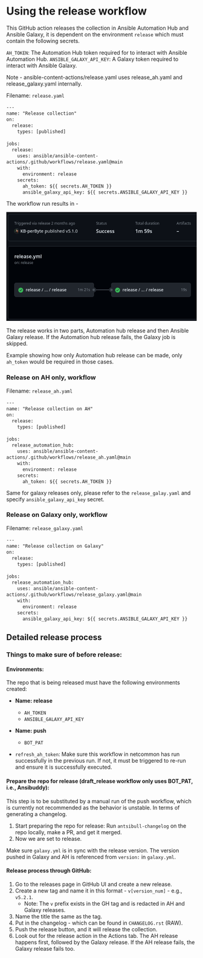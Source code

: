 # Using the release workflow

This GitHub action releases the collection in Ansible Automation Hub and Ansible Galaxy, it is dependent on the environment `release` which must contain the following secrets.

`AH_TOKEN`: The Automation Hub token required for to interact with Ansible Automation Hub.
`ANSIBLE_GALAXY_API_KEY`: A Galaxy token required to interact with Ansible Galaxy.

Note - ansible-content-actions/release.yaml uses release_ah.yaml and release_galaxy.yaml internally.

Filename: `release.yaml`

```
---
name: "Release collection"
on:
  release:
    types: [published]

jobs:
  release:
    uses: ansible/ansible-content-actions/.github/workflows/release.yaml@main
    with:
      environment: release
    secrets:
      ah_token: ${{ secrets.AH_TOKEN }}
      ansible_galaxy_api_key: ${{ secrets.ANSIBLE_GALAXY_API_KEY }}
```

The workflow run results in -

![Alt text](./images/release.png?raw=true "Release collection")

The release works in two parts, Automation hub release and then Ansible Galaxy release. If the Automation hub release fails, the Galaxy job is skipped.

Example showing how only Automation hub release can be made, only `ah_token` would be required in those cases.

### Release on AH only, workflow

Filename: `release_ah.yaml`

```
---
name: "Release collection on AH"
on:
  release:
    types: [published]

jobs:
  release_automation_hub:
    uses: ansible/ansible-content-actions/.github/workflows/release_ah.yaml@main
    with:
      environment: release
    secrets:
      ah_token: ${{ secrets.AH_TOKEN }}
```

Same for galaxy releases only, please refer to the `release_galay.yaml` and specify `ansible_galaxy_api_key` secret.

### Release on Galaxy only, workflow

Filename: `release_galaxy.yaml`

```
---
name: "Release collection on Galaxy"
on:
  release:
    types: [published]

jobs:
  release_automation_hub:
    uses: ansible/ansible-content-actions/.github/workflows/release_galaxy.yaml@main
    with:
      environment: release
    secrets:
      ansible_galaxy_api_key: ${{ secrets.ANSIBLE_GALAXY_API_KEY }}
```

## Detailed release process

### Things to make sure of before release:

#### Environments:

The repo that is being released must have the following environments created:

- **Name: release**

  - `AH_TOKEN`
  - `ANSIBLE_GALAXY_API_KEY`

- **Name: push**

  - `BOT_PAT`

- `refresh_ah_token`: Make sure this workflow in netcommon has run successfully in the previous run. If not, it must be triggered to re-run and ensure it is successfully executed.

#### Prepare the repo for release (draft_release workflow only uses BOT_PAT, i.e., Ansibuddy):

This step is to be substituted by a manual run of the push workflow, which is currently not recommended as the behavior is unstable. In terms of generating a changelog.

1. Start preparing the repo for release: Run `antsibull-changelog` on the repo locally, make a PR, and get it merged.
2. Now we are set to release.

Make sure `galaxy.yml` is in sync with the release version. The version pushed in Galaxy and AH is referenced from `version:` in `galaxy.yml`.

#### Release process through GitHub:

1. Go to the releases page in GitHub UI and create a new release.
2. Create a new tag and name it in this format - `v[version_num]` - e.g., `v5.2.1`.
   - Note: The `v` prefix exists in the GH tag and is redacted in AH and Galaxy releases.
3. Name the title the same as the tag.
4. Put in the changelog - which can be found in `CHANGELOG.rst` (RAW).
5. Push the release button, and it will release the collection.
6. Look out for the release action in the Actions tab. The AH release happens first, followed by the Galaxy release. If the AH release fails, the Galaxy release fails too.
